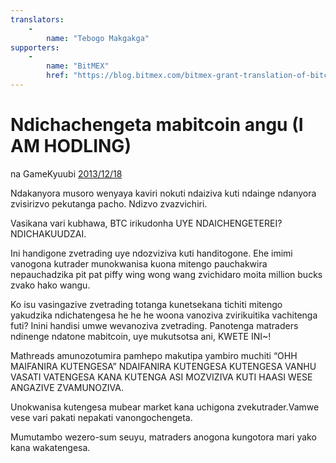 ```yaml
---
translators: 
    - 
        name: "Tebogo Makgakga"
supporters: 
    - 
        name: "BitMEX"
        href: "https://blog.bitmex.com/bitmex-grant-translation-of-bitcoin-content-into-african-languages/"
---
```

# Ndichachengeta mabitcoin angu (I AM HODLING)

na GameKyuubi [2013/12/18](https://bitcointalk.org/index.php?topic=375643.0)

<LanguageDropdown/>

Ndakanyora musoro wenyaya kaviri nokuti ndaiziva kuti ndainge ndanyora zvisirizvo pekutanga pacho. Ndizvo zvazvichiri.

Vasikana vari kubhawa, BTC irikudonha UYE NDAICHENGETEREI? NDICHAKUUDZAI.

Ini handigone zvetrading uye ndozviziva kuti handitogone. Ehe imimi vanogona kutrader munokwanisa kuona mitengo pauchakwira nepauchadzika pit pat piffy wing wong wang zvichidaro moita million bucks zvako hako wangu.  

Ko isu vasingazive zvetrading totanga kunetsekana tichiti mitengo yakudzika ndichatengesa he he he woona vanoziva zvirikuitika vachitenga futi? Inini handisi umwe wevanoziva zvetrading. Panotenga matraders ndinenge ndatone mabitcoin, uye mukutsotsa ani, KWETE INI~!  

Mathreads amunozotumira pamhepo makutipa yambiro muchiti “OHH MAIFANIRA KUTENGESA” NDAIFANIRA KUTENGESA KUTENGESA VANHU VASATI VATENGESA KANA KUTENGA ASI MOZVIZIVA KUTI HAASI WESE ANGAZIVE ZVAMUNOZIVA.  

Unokwanisa kutengesa mubear market kana uchigona zvekutrader.Vamwe vese vari pakati nepakati vanongochengeta.  

Mumutambo wezero-sum seuyu, matraders anogona kungotora mari yako kana wakatengesa.